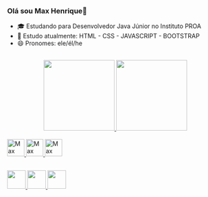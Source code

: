### Olá sou Max Henrique👋

- 🎓 Estudando para Desenvolvedor Java Júnior no Instituto PROA
- 📖 Estudo atualmente: HTML - CSS - JAVASCRIPT - BOOTSTRAP
- 😄 Pronomes: ele/él/he

<br>
<div align="center">
  <a href="https://github.com/MaxHenriique">
    <!--informações do perfil-->
    <img height="165px" src="https://github-readme-stats.vercel.app/api?username=maxhenriique&show_icons=true&theme=github_dark&include_all_commits=true&count_private=true"/>
    <!--Linguagem de programação que utiliza-->
  <img height="165px" src="https://github-readme-stats.vercel.app/api/top-langs/?username=maxhenriique&layout=compact&langs_count=7&theme=github_dark"/>
</div>
  
  <!--icones com suas habilidades + Link-->
<div style="display: inline_block">
  <br>
  <img alt="Max tem conhecimento em - Html5" width="40px" src="https://cdn.jsdelivr.net/gh/devicons/devicon/icons/html5/html5-original.svg"/>
  <img alt="Max tem conhecimento em - CSS3" width="40px" src="https://cdn.jsdelivr.net/gh/devicons/devicon/icons/css3/css3-original.svg"/>
  <img alt="Max tem conhecimento em - JavaScript" width="40px" src="https://cdn.jsdelivr.net/gh/devicons/devicon/icons/javascript/javascript-original.svg"/>
</div>
  
  ##
 <!--icones de suas Redes Sociais + Link-->
<div> 
  <a href="https://www.instagram.com/max._.henrique" target="_blank"><img height="43px" src="https://user-images.githubusercontent.com/101279529/162638503-07d47d20-c59d-4b29-b30d-371f109f5368.png"/>
  <a href="https://www.linkedin.com/in/max-henrique-fontes-286b731b6/" target="_blank"><img height="43px" src="https://user-images.githubusercontent.com/101279529/162638502-04898414-1758-4609-9b87-462f31d30037.png"/>
  <a href="mailto:contato.maxhenrique@gmail.com" target="_blank"><img height="43px" src="https://user-images.githubusercontent.com/101279529/162638501-443560fc-4145-481e-b2dd-12089346129b.png"/>
</div>
